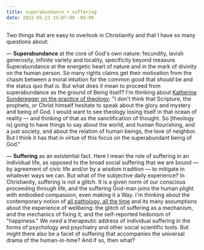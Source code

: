 ```yaml
---
title: superabundance + suffering
date: 2022-05-23 15:07:00 -04:00
---
```


Two things that are easy to overlook in Christianity and that I have so many questions about:

— **Superabundance** at the core of God's own nature: fecundity, lavish generosity, infinite variety and locality, specificity beyond measure. Superabundance at the energetic heart of nature and in the mark of divinity on the human person. So many rights claims get their motivation from the chasm between a moral intuition for the common good that *should* be and the status quo that *is*. But what does it mean to proceed from superabundance as the ground of Being itself? I'm thinking about [Katherine Sonderegger on the practice of theology](https://podcasts.apple.com/us/podcast/katherine-sonderegger-god-the-great-hope-of-theology/id1505076294?i=1000555337596): "I don't think that Scripture, the prophets, or Christ himself hesitate to speak about the glory and mystery and being of God. I would want to see theology losing itself in that ocean of reality — and thinking of that as the sanctification of thought. So [theology is] going to have things to say about the world, and human flourishing, and a just society, and about the relation of human beings, the love of neighbor. But I think it has that in virtue of this focus on the superabundant being of God."

— **Suffering** as an existential fact. Here I mean the role of suffering in an individual life, as opposed to the broad social suffering that we are bound — by agreement of civic life and/or by a wisdom tradition — to mitigate in whatever ways we can. But what of the subjective daily experience? In Christianity, suffering is not a glitch. It is a given norm of our conscious proceeding through life, and the suffering God-man joins the human plight with embodied compassion, even making it a Way. I'm thinking about the contemporary notion of [all pathology, all the time](https://www.thenewatlantis.com/publications/all-pathology-all-the-time) and its many assumptions about the experience of wellbeing: the glitch of suffering as a mechanism, and the mechanics of fixing it, and the self-reported hedonism of "happiness." We *need* a therapeutic address of individual suffering in the forms of psychology and psychiatry and other social scientific tools. But might there also be a facet of suffering that accompanies the universal drama of the human-in-time? And if so, then what?
